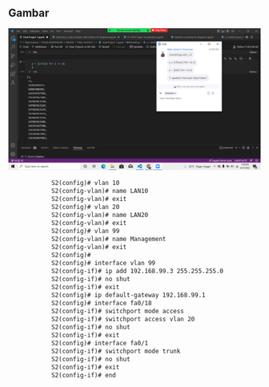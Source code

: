 ## Gambar
![](Image/SI.png)

                S2(config)# vlan 10
                S2(config-vlan)# name LAN10
                S2(config-vlan)# exit
                S2(config)# vlan 20
                S2(config-vlan)# name LAN20
                S2(config-vlan)# exit
                S2(config)# vlan 99
                S2(config-vlan)# name Management
                S2(config-vlan)# exit
                S2(config)#
                S2(config)# interface vlan 99
                S2(config-if)# ip add 192.168.99.3 255.255.255.0
                S2(config-if)# no shut
                S2(config-if)# exit
                S2(config)# ip default-gateway 192.168.99.1
                S2(config)# interface fa0/18
                S2(config-if)# switchport mode access
                S2(config-if)# switchport access vlan 20
                S2(config-if)# no shut
                S2(config-if)# exit
                S2(config)# interface fa0/1
                S2(config-if)# switchport mode trunk
                S2(config-if)# no shut
                S2(config-if)# exit
                S2(config-if)# end